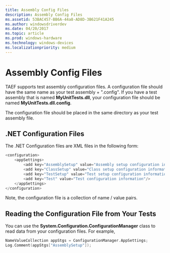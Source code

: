 ```yaml
---
title: Assembly Config Files
description: Assembly Config Files
ms.assetid: 53BAC457-BB6A-44a8-AD8D-3B621F41A245
ms.author: windowsdriverdev
ms.date: 04/20/2017
ms.topic: article
ms.prod: windows-hardware
ms.technology: windows-devices
ms.localizationpriority: medium
---
```


# Assembly Config Files


TAEF supports test assembly configuration files. A configuration file should have the same name as your test assembly + ".config". If you have a test assembly that is named **MyUnitTests.dll**, your configuration file should be named **MyUnitTests.dll.config**.

The configuration file should be placed in the same directory as your test assembly file.

## <span id="dotnet_cf"></span><span id="DOTNET_CF"></span>.NET Configuration Files


The .NET Configuration files are XML files in the following form:

```cpp
<configuration>
    <appSettings>
        <add key="AssemblySetup" value="Assembly setup configuration information"/>
        <add key="ClassSetup" value="Class setup configuration information"/>
        <add key="TestSetup" value="Test setup configuration information"/>
        <add key="Test" value="Test configuration information"/>
    </appSettings>
</configuration>
```

Note, the configuration file is a collection of name / value pairs.

## <span id="reading_cf"></span><span id="READING_CF"></span>Reading the Configuration File from Your Tests


You can use the **System.Configuration.ConfigurationManager** class to read data from your configuration files. For example,

```cpp
NameValueCollection appStgs = ConfigurationManager.AppSettings;
Log.Comment(appStgs["AssemblySetup"]);
```

 

 





